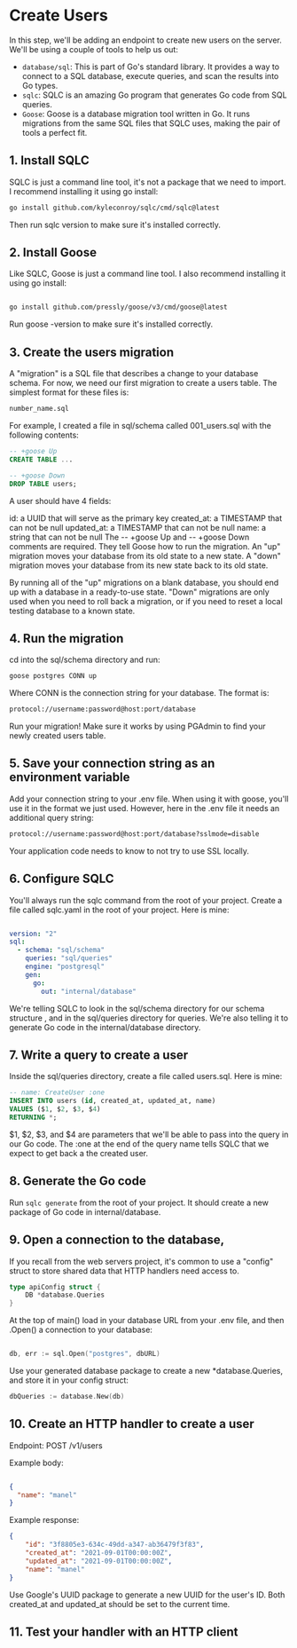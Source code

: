 # Create Users

In this step, we'll be adding an endpoint to create new users on the server. We'll be using a couple of tools to help us out:

- `database/sql`: This is part of Go's standard library. It provides a way to connect to a SQL database, execute queries, and scan the results into Go types.
- `sqlc`: SQLC is an amazing Go program that generates Go code from SQL queries. 
- `Goose`: Goose is a database migration tool written in Go. It runs migrations from the same SQL files that SQLC uses, making the pair of tools a perfect fit.

## 1. Install SQLC

SQLC is just a command line tool, it's not a package that we need to import. I recommend installing it using go install:

```bash
go install github.com/kyleconroy/sqlc/cmd/sqlc@latest
```

Then run sqlc version to make sure it's installed correctly.

## 2. Install Goose
Like SQLC, Goose is just a command line tool. I also recommend installing it using go install:

```bash

go install github.com/pressly/goose/v3/cmd/goose@latest
```
Run goose -version to make sure it's installed correctly.

## 3. Create the users migration

A "migration" is a SQL file that describes a change to your database schema. For now, we need our first migration to create a users table. The simplest format for these files is:

```bash
number_name.sql
```
For example, I created a file in sql/schema called 001_users.sql with the following contents:

```sql
-- +goose Up
CREATE TABLE ...

-- +goose Down
DROP TABLE users;
```

 A user should have 4 fields:

id: a UUID that will serve as the primary key
created_at: a TIMESTAMP that can not be null
updated_at: a TIMESTAMP that can not be null
name: a string that can not be null
The -- +goose Up and -- +goose Down comments are required. They tell Goose how to run the migration. An "up" migration moves your database from its old state to a new state. A "down" migration moves your database from its new state back to its old state.

By running all of the "up" migrations on a blank database, you should end up with a database in a ready-to-use state. "Down" migrations are only used when you need to roll back a migration, or if you need to reset a local testing database to a known state.

## 4. Run the migration

cd into the sql/schema directory and run:

```bash
goose postgres CONN up
```

Where CONN is the connection string for your database. The format is:

```bash
protocol://username:password@host:port/database
```
Run your migration! Make sure it works by using PGAdmin to find your newly created users table.

## 5. Save your connection string as an environment variable
Add your connection string to your .env file. When using it with goose, you'll use it in the format we just used. However, here in the .env file it needs an additional query string:

```bash
protocol://username:password@host:port/database?sslmode=disable
```
Your application code needs to know to not try to use SSL locally.

## 6. Configure SQLC
You'll always run the sqlc command from the root of your project. Create a file called sqlc.yaml in the root of your project. Here is mine:

```yaml

version: "2"
sql:
  - schema: "sql/schema"
    queries: "sql/queries"
    engine: "postgresql"
    gen:
      go:
        out: "internal/database"

```
We're telling SQLC to look in the sql/schema directory for our schema structure , and in the sql/queries directory for queries. We're also telling it to generate Go code in the internal/database directory.

## 7. Write a query to create a user
Inside the sql/queries directory, create a file called users.sql. Here is mine:

```sql
-- name: CreateUser :one
INSERT INTO users (id, created_at, updated_at, name)
VALUES ($1, $2, $3, $4)
RETURNING *;
```
$1, $2, $3, and $4 are parameters that we'll be able to pass into the query in our Go code. The :one at the end of the query name tells SQLC that we expect to get back a the created user.


## 8. Generate the Go code
Run `sqlc generate` from the root of your project. It should create a new package of Go code in internal/database.

## 9. Open a connection to the database,
If you recall from the web servers project, it's common to use a "config" struct to store shared data that HTTP handlers need access to. 

```go
type apiConfig struct {
	DB *database.Queries
}
```
At the top of main() load in your database URL from your .env file, and then .Open() a connection to your database:

```go

db, err := sql.Open("postgres", dbURL)
```
Use your generated database package to create a new *database.Queries, and store it in your config struct:

```go
dbQueries := database.New(db)
```
## 10. Create an HTTP handler to create a user
Endpoint: POST /v1/users

Example body:

```json

{
  "name": "manel"
}
```
Example response:

```json
{
    "id": "3f8805e3-634c-49dd-a347-ab36479f3f83",
    "created_at": "2021-09-01T00:00:00Z",
    "updated_at": "2021-09-01T00:00:00Z",
    "name": "manel"
}
```

Use Google's UUID package to generate a new UUID for the user's ID. Both created_at and updated_at should be set to the current time. 

## 11. Test your handler with an HTTP client
